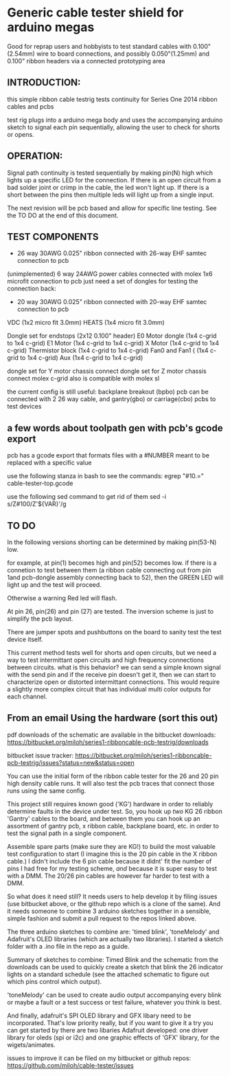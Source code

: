 Generic cable tester shield for arduino megas
=============================================
Good for reprap users and hobbyists to test standard cables with 0.100"(2.54mm) wire to board connections,  and possibly 0.050"(1.25mm) and 0.100" ribbon headers via a connected prototyping area

INTRODUCTION:
-------------
this simple ribbon cable testrig tests continuity for Series One 2014 ribbon cables and pcbs

test rig plugs into a arduino mega body and uses the accompanying arduino
sketch to signal each pin sequentially, allowing the user to check for shorts or opens.

OPERATION:
----------
Signal path continuity is tested sequentially by making pin(N) high which
lights up a specific LED for the connection.  If there is an open circuit from a bad solder joint or crimp
in the cable, the led won't light up.  If there is a short between the pins then multiple leds will light up from a single input. 

The next revision will be pcb based and allow for specific line testing. See
the TO DO at the end of this document.

TEST COMPONENTS
---------------
* 26 way 30AWG 0.025" ribbon connected with 26-way EHF samtec connection to pcb

(unimplemented)
<block>6 way  24AWG power cables connected with molex 1x6 microfit connection to pcb
just need a set of dongles for testing the connection back:
* 20 way 30AWG 0.025" ribbon connected with 20-way EHF samtec connection to pcb

VDC (1x2 micro fit 3.0mm)
HEATS (1x4 micro fit 3.0mm)

Dongle set for endstops (2x12 0.100" header) 
E0 Motor dongle (1x4 c-grid to 1x4 c-grid)
E1 Motor (1x4 c-grid to 1x4 c-grid)
X Motor (1x4 c-grid to 1x4 c-grid)
Thermistor block (1x4 c-grid to 1x4 c-grid)
Fan0 and Fan1 ( (1x4 c-grid to 1x4 c-grid)
Aux   (1x4 c-grid to 1x4 c-grid)

dongle set for Y motor chassis connect
dongle set for Z motor chassis connect
</block>
molex c-grid also is compatible  with molex sl

the current config is still useful:
backplane breakout (bpbo) pcb can be connected with 2 26 way cable, and gantry(gbo) or carriage(cbo) pcbs to test devices

a few words about toolpath gen with pcb's gcode export
------------------------------------------------------
pcb has a gcode export that formats files with a #NUMBER meant to be
replaced with a specific value

use the following stanza in bash to see the commands: 
egrep "#10.=" cable-tester-top.gcode

use the following sed command to get rid of them
sed -i s/Z\#100/Z'${VAR}'/g

TO DO
-----

In the following versions shorting can be determined by making pin(53-N) low.

for example, at pin(1) becomes high and pin(52) becomes low.  if there is a
connetion to test between them (a ribbon cable connecting out from pin 1and pcb-dongle assembly
connecting back to 52), then the GREEN LED will light up and the test
will proceed.  

Otherwise a warning Red led will flash. 

At pin 26,  pin(26) and pin (27)  are tested. The inversion scheme is just to
simplify the pcb layout. 

There are jumper spots and pushbuttons on the board to sanity test the test
device itself.

This current method tests well for shorts and open circuits, but we need a way
to test intermittant open circuits and high frequency connections between
circuits. what is this behavior?  we can send a simple known signal with the send pin and if the
receive pin doesn't get it, then we can start to characterize open or distorted
intermittant connections. This would require a slightly more complex circuit
that has individual multi color outputs for each channel. 



From an email Using the hardware (sort this out)
------------------------------------------------
pdf downloads of the schematic are available in the bitbucket downloads: 
https://bitbucket.org/miloh/series1-ribboncable-pcb-testrig/downloads

bitbucket issue tracker:
https://bitbucket.org/miloh/series1-ribboncable-pcb-testrig/issues?status=new&status=open

You can use the initial form of the ribbon cable tester for the 26 and 20 pin high density cable runs. It will also test the pcb traces that connect those runs using the same config.

This project still requires known good ('KG') hardware in order to reliably determine faults in the device under test.  So, you hook up *two* KG 26
ribbon 'Gantry' cables to the board, and between them you can hook up an assortment of gantry pcb, x ribbon cable, backplane board, etc. in order to test the signal path in a single component.

Assemble spare parts (make sure they are KG!) to build the most valuable test configuration to start (I imagine this is the 20 pin cable in the X ribbon cable.) I didn't include the 6 pin cable because it didnt' fit the number of pins I had free for my testing scheme, *and* because it is super easy to test with a DMM.  The 20/26 pin cables are however far
harder to test with a DMM.

So what does it need still?  It needs users to help develop it by filing issues (use bitbucket above, or the github repo which is a clone of the same).  And it needs someone to combine 3 arduino sketches together in a sensible, simple fashion and submit a pull request to the repos linked above.

The three arduino sketches to combine are: 'timed blink', 'toneMelody' and Adafruit's OLED libraries (which are actually two libraries). I started a sketch folder with a .ino file in the repo as a guide.   


Summary of sketches to combine:
Timed Blink and the schematic from the downloads can be used to quickly create a sketch that blink the 26 indicator lights on a standard schedule (see the attached schematic to figure out which pins
control which output).

'toneMelody' can be used to create audio output accompanying every blink or maybe a fault or a test success or test failure, whatever you think is best.  

And finally, adafruit's SPI OLED library and GFX libary need to be incorporated.  That's low priority really, but if you want to give it a try you can get started by there are two libaries Adafruit
developed:  one driver library for oleds (spi or i2c) and one graphic effects of 'GFX' library, for the wigets/animates.


issues to improve it can be filed on my bitbucket or github repos:
https://github.com/miloh/cable-tester/issues


